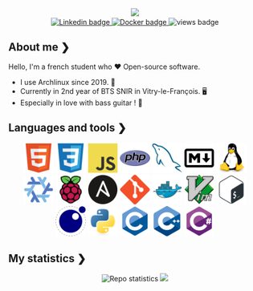 <div id="header" align="center">
  <img src="https://media.giphy.com/media/Tgxr8pn069Sf7mgv0e/giphy.gif" width="200"/>  
  <div id="badges">
    <a href="https://www.linkedin.com/in/marchandleo">
      <img src="https://img.shields.io/badge/LinkedIn-blue?style=for-the-badge&logo=linkedin&logoColor=white" alt="Linkedin badge"/>
    </a>
    <a href="https://hub.docker.com/u/kaniville">
      <img src="https://img.shields.io/badge/Docker-green?style=for-the-badge&logo=docker&logoColor=white" alt="Docker badge"/>
    </a>
    <img src="https://komarev.com/ghpvc/?username=Kaniville&color=blueviolet&style=for-the-badge" alt="views badge"/>
  </div>
</div>

## About me ❯
<div id="about">
<p>Hello, I'm a french student who ❤️ Open-source software.</p>
<ul>
  <li>I use Archlinux since 2019. 🎊</li>
  <li>Currently in 2nd year of BTS SNIR in Vitry-le-François. 🖥️</li>
  <li>Especially in love with bass guitar ! 🎸</li>
</ul>

## Languages and tools ❯
<div id="icons" align="center">
   <img src="https://github.com/devicons/devicon/blob/master/icons/html5/html5-original.svg" alt="Html 5" width="60"/>
  <img src="https://github.com/devicons/devicon/blob/master/icons/css3/css3-original.svg" alt="Css 3" width="60"/>
  <img src="https://github.com/devicons/devicon/blob/master/icons/javascript/javascript-original.svg" alt="Javascript" width="60"/>
  <img src="https://github.com/devicons/devicon/blob/master/icons/php/php-original.svg" alt="Php" width="60"/>
  <img src="https://github.com/devicons/devicon/blob/master/icons/mysql/mysql-original.svg" alt="Mysql" width="60"/>
  <img src="https://github.com/devicons/devicon/blob/master/icons/markdown/markdown-original.svg" alt="Markdown" width="60"/>
  
  <img src="https://github.com/devicons/devicon/blob/master/icons/linux/linux-original.svg" alt="Linux" width="60"/>
  <img src="https://github.com/devicons/devicon/blob/master/icons/nixos/nixos-original.svg" alt="Nixos" width="60"/>
  <img src="https://github.com/devicons/devicon/blob/master/icons/raspberrypi/raspberrypi-original.svg" alt="Raspberry Pi" width="60"/>
  
  <img src="https://github.com/devicons/devicon/blob/master/icons/ansible/ansible-original.svg" alt="Ansible" width="60"/>
  <img src="https://github.com/devicons/devicon/blob/master/icons/git/git-original.svg" alt="Git" width="60"/>
  <img src="https://github.com/devicons/devicon/blob/master/icons/docker/docker-original.svg" alt="Docker" width="60"/>
  <img src="https://github.com/devicons/devicon/blob/master/icons/vim/vim-original.svg" alt="Vim" width="60"/>
    
  <img src="https://github.com/devicons/devicon/blob/master/icons/bash/bash-original.svg" alt="Bash" width="60"/>
  <img src="https://github.com/devicons/devicon/blob/master/icons/lua/lua-original.svg" alt="Lua" width="60"/>
  <img src="https://github.com/devicons/devicon/blob/master/icons/python/python-original.svg" alt="Python" width="60"/>
  <img src="https://github.com/devicons/devicon/blob/master/icons/c/c-original.svg" alt="C" width="60"/>
  <img src="https://github.com/devicons/devicon/blob/master/icons/cplusplus/cplusplus-original.svg" alt="C++" width="60"/>
  <img src="https://github.com/devicons/devicon/blob/master/icons/csharp/csharp-original.svg" alt="C#" width="60"/>
</div>

## My statistics ❯
<div id="stats" align="center">
  <img src="https://github-readme-stats.vercel.app/api/?username=Kaniville&show_icons=true" alt="Repo statistics" />
  <img src="https://github-readme-stats.vercel.app/api/top-langs/?username=Kaniville" alt"Top languages" />
</div>
